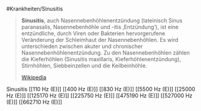 #Krankheiten/Sinusitis

> **Sinusitis**, auch Nasennebenhöhlenentzündung (lateinisch Sinus paranasalis, Nasennebenhöhle und -itis ‚Entzündung‘), ist eine entzündliche, durch Viren oder Bakterien hervorgerufene Veränderung der Schleimhaut der Nasennebenhöhlen. Es wird unterschieden zwischen akuter und chronischer Nasennebenhöhlenentzündung. Zu den Nasennebenhöhlen zählen die Kieferhöhlen (Sinusitis maxillaris, Kieferhöhlenentzündung), Stirnhöhlen, Siebbeinzellen und die Keilbeinhöhle.
>
> [Wikipedia](https://de.wikipedia.org/wiki/Sinusitis)

Sinusitis
[[110 Hz (E)]]
[[400 Hz (E)]]
[[830 Hz (E)]]
[[5500 Hz (E)]]
[[25000 Hz (E)]]
[[125170 Hz (E)]]
[[225750 Hz (E)]]
[[475190 Hz (E)]]
[[527000 Hz (E)]]
[[662710 Hz (E)]]